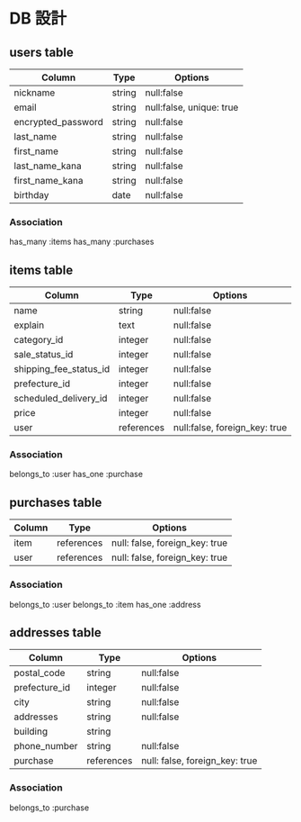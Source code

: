 # DB 設計


## users table

| Column             | Type                | Options                 |
|--------------------|---------------------|-------------------------|
| nickname           | string              | null:false              |
| email              | string              | null:false, unique: true|
| encrypted_password | string              | null:false              |
| last_name          | string              | null:false              |
| first_name         | string              | null:false              |
| last_name_kana     | string              | null:false              |
| first_name_kana    | string              | null:false              |
| birthday           | date                | null:false              |



### Association
has_many :items
has_many :purchases


## items table

| Column                              | Type        | Options                                |
|-------------------------------------|-------------|----------------------------------------|
| name                                | string      | null:false                             |
| explain                             | text        | null:false                             |
| category_id                         | integer     | null:false                             |
| sale_status_id                      | integer     | null:false                             |
| shipping_fee_status_id              | integer     | null:false                             |
| prefecture_id                       | integer     | null:false                             |
| scheduled_delivery_id               | integer     | null:false                             |
| price                               | integer     | null:false                             |
| user                                | references  | null:false, foreign_key: true          |




### Association
belongs_to :user
has_one :purchase

## purchases table

| Column         | Type         | Options                                        |
|----------------|--------------|------------------------------------------------|
| item           | references   | null: false, foreign_key: true                 |
| user           | references   | null: false, foreign_key: true                 |

### Association
belongs_to :user
belongs_to :item
has_one :address




## addresses table

| Column         | Type                  | Options                        |
|----------------|-----------------------|--------------------------------|
| postal_code    | string                | null:false                     |
| prefecture_id  | integer               | null:false                     |
| city           | string                | null:false                     |
| addresses      | string                | null:false                     |
| building       | string                |                                |
| phone_number   | string                | null:false                     |
| purchase       | references            | null: false, foreign_key: true |

### Association
belongs_to :purchase


